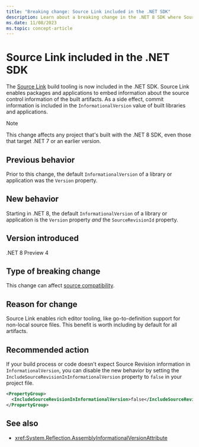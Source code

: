 ```yaml
---
title: "Breaking change: Source Link included in the .NET SDK"
description: Learn about a breaking change in the .NET 8 SDK where Source Link is included, and commit information is included in InformationalVersion.
ms.date: 11/08/2023
ms.topic: concept-article
---
```

# Source Link included in the .NET SDK

The [Source Link](https://github.com/dotnet/sourcelink) build tooling is now included in the .NET SDK. Source Link enables packages and applications to embed information about the source control information of the built artifacts. As a side effect, commit information is included in the `InformationalVersion` value of built libraries and applications.

> [!NOTE]
> This change affects any project that's built with the .NET 8 SDK, even those that target .NET 7 or an earlier version.

## Previous behavior

Prior to this change, the default `InformationalVersion` of a library or application was the `Version` property.

## New behavior

Starting in .NET 8, the default `InformationalVersion` of a library or application is the `Version` property *and* the `SourceRevisionId` property.

## Version introduced

.NET 8 Preview 4

## Type of breaking change

This change can affect [source compatibility](../../categories.md#source-compatibility).

## Reason for change

Source Link enables rich editor tooling, like go-to-definition support for non-local source files. This benefit is worth including by default for all artifacts.

## Recommended action

If your build process or code doesn't expect Source Revision information in `InformationalVersion`, you can disable the new behavior by setting the `IncludeSourceRevisionInInformationalVersion` property to `false` in your project file.

```xml
<PropertyGroup>
  <IncludeSourceRevisionInInformationalVersion>false</IncludeSourceRevisionInInformationalVersion>
</PropertyGroup>
```

## See also

- <xref:System.Reflection.AssemblyInformationalVersionAttribute>
